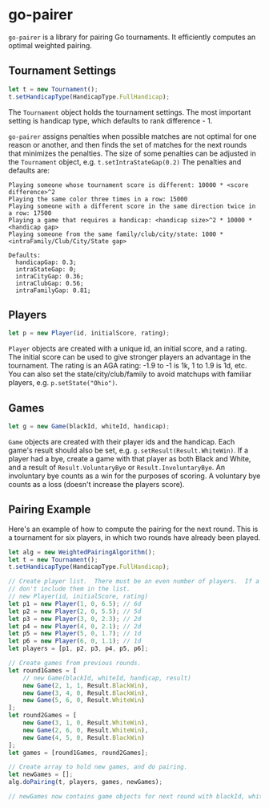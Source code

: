# go-pairer

`go-pairer` is a library for pairing Go tournaments.  It efficiently computes an optimal weighted pairing.

## Tournament Settings

```typescript
let t = new Tournament();
t.setHandicapType(HandicapType.FullHandicap);
```

The `Tournament` object holds the tournament settings.  The most important setting is handicap type, which defaults to rank difference - 1.

`go-pairer` assigns penalties when possible matches are not optimal for one reason or another, and then finds the set of matches for the next rounds that minimizes the penalties.  The size of some penalties can be adjusted in the `Tournament` object, e.g. `t.setIntraStateGap(0.2)`  The penalties and defaults are:

```plaintext
Playing someone whose tournament score is different: 10000 * <score difference>^2
Playing the same color three times in a row: 15000
Playing someone with a different score in the same direction twice in a row: 17500
Playing a game that requires a handicap: <handicap size>^2 * 10000 * <handicap gap>
Playing someone from the same family/club/city/state: 1000 * <intraFamily/Club/City/State gap>

Defaults:
  handicapGap: 0.3;
  intraStateGap: 0;
  intraCityGap: 0.36;
  intraClubGap: 0.56;
  intraFamilyGap: 0.81;
```

## Players

```typescript
let p = new Player(id, initialScore, rating);
```

`Player` objects are created with a unique id, an initial score, and a rating.  The initial score can be used to give stronger players an advantage in the tournament.  The rating is an AGA rating: -1.9 to -1 is 1k, 1 to 1.9 is 1d, etc.  You can also set the state/city/club/family to avoid matchups with familiar players, e.g. `p.setState("Ohio")`.

## Games

```typescript
let g = new Game(blackId, whiteId, handicap);
```

`Game` objects are created with their player ids and the handicap.  Each game's result should also be set, e.g. `g.setResult(Result.WhiteWin)`.  If a player had a bye, create a game with that player as both Black and White, and a result of `Result.VoluntaryBye` or `Result.InvoluntaryBye`.  An involuntary bye counts as a win for the purposes of scoring.  A voluntary bye counts as a loss (doesn't increase the players score).

## Pairing Example

Here's an example of how to compute the pairing for the next round.  This is a tournament for six players, in which two rounds have already been played.

```typescript
let alg = new WeightedPairingAlgorithm();
let t = new Tournament();
t.setHandicapType(HandicapType.FullHandicap);

// Create player list.  There must be an even number of players.  If a player has a bye this round,
// don't include them in the list.
// new Player(id, initialScore, rating)
let p1 = new Player(1, 0, 6.5); // 6d
let p2 = new Player(2, 0, 5.5); // 5d
let p3 = new Player(3, 0, 2.3); // 2d
let p4 = new Player(4, 0, 2.1); // 2d
let p5 = new Player(5, 0, 1.7); // 1d
let p6 = new Player(6, 0, 1.1); // 1d
let players = [p1, p2, p3, p4, p5, p6];

// Create games from previous rounds.
let round1Games = [
    // new Game(blackId, whiteId, handicap, result)
    new Game(2, 1, 1, Result.BlackWin),
    new Game(3, 4, 0, Result.BlackWin),
    new Game(5, 6, 0, Result.WhiteWin)
];
let round2Games = [
    new Game(3, 1, 0, Result.WhiteWin),
    new Game(2, 6, 0, Result.WhiteWin),
    new Game(4, 5, 0, Result.BlackWin)
];
let games = [round1Games, round2Games];

// Create array to hold new games, and do pairing.
let newGames = [];
alg.doPairing(t, players, games, newGames);

// newGames now contains game objects for next round with blackId, whiteId, and handicap populated.
```
